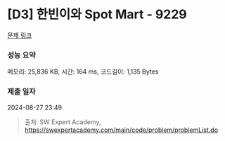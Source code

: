# [D3] 한빈이와 Spot Mart - 9229 

[문제 링크](https://swexpertacademy.com/main/code/problem/problemDetail.do?contestProbId=AW8Wj7cqbY0DFAXN) 

### 성능 요약

메모리: 25,836 KB, 시간: 164 ms, 코드길이: 1,135 Bytes

### 제출 일자

2024-08-27 23:49



> 출처: SW Expert Academy, https://swexpertacademy.com/main/code/problem/problemList.do